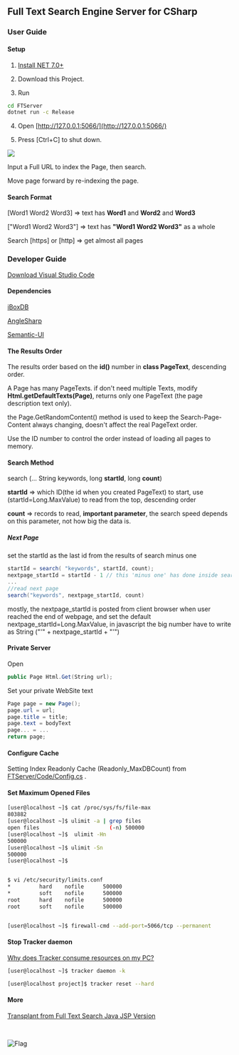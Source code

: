 ## Full Text Search Engine Server for CSharp


### User Guide

#### Setup

1. [Install NET 7.0+](https://dotnet.microsoft.com/download)

2. Download this Project.

3. Run

```sh
cd FTServer
dotnet run -c Release
```

4. Open [http://127.0.0.1:5066/](http://127.0.0.1:5066/)

5. Press [Ctrl+C] to shut down.


![](../../../../iboxdb/ftserver/raw/master/FTServer/src/main/webapp/css/fts.png)


Input a Full URL to index the Page, then search.

Move page forward by re-indexing the page.


#### Search Format

[Word1 Word2 Word3] => text has **Word1** and **Word2** and **Word3**

["Word1 Word2 Word3"] => text has **"Word1 Word2 Word3"** as a whole

Search [https] or [http] => get almost all pages



### Developer Guide

[Download Visual Studio Code](https://code.visualstudio.com/)

#### Dependencies

[iBoxDB](http://www.iboxdb.com/)

[AngleSharp](https://github.com/AngleSharp/AngleSharp)

[Semantic-UI](http://semantic-ui.com/)



#### The Results Order
The results order based on the **id()** number in **class PageText**,  descending order.

A Page has many PageTexts. if don't need multiple Texts, modify **Html.getDefaultTexts(Page)**, returns only one PageText (the page description text only).

the Page.GetRandomContent() method is used to keep the Search-Page-Content always changing, doesn't affect the real PageText order.

Use the ID number to control the order instead of loading all pages to memory. 


#### Search Method
search (... String keywords, long **startId**, long **count**)

**startId** => which ID(the id when you created PageText) to start, 
use (startId=Long.MaxValue) to read from the top, descending order

**count** => records to read,  **important parameter**, the search speed depends on this parameter, not how big the data is.


##### Next Page
set the startId as the last id from the results of search minus one

```cs
startId = search( "keywords", startId, count);
nextpage_startId = startId - 1 // this 'minus one' has done inside search()
...
//read next page
search("keywords", nextpage_startId, count)
```

mostly, the nextpage_startId is posted from client browser when user reached the end of webpage, 
and set the default nextpage_startId=Long.MaxValue, 
in javascript the big number have to write as String ("'" + nextpage_startId + "'")



#### Private Server
Open 
```cs
public Page Html.Get(String url);
```
Set your private WebSite text
```cs
Page page = new Page();
page.url = url;
page.title = title;
page.text = bodyText
page... = ...
return page;
```

#### Configure Cache

Setting Index Readonly Cache (Readonly_MaxDBCount) from [FTServer/Code/Config.cs](FTServer/Code/Config.cs) .



#### Set Maximum Opened Files


```sh
[user@localhost ~]$ cat /proc/sys/fs/file-max
803882
[user@localhost ~]$ ulimit -a | grep files
open files                      (-n) 500000
[user@localhost ~]$  ulimit -Hn
500000
[user@localhost ~]$ ulimit -Sn
500000
[user@localhost ~]$ 


$ vi /etc/security/limits.conf
*         hard    nofile      500000
*         soft    nofile      500000
root      hard    nofile      500000
root      soft    nofile      500000


[user@localhost ~]$ firewall-cmd --add-port=5066/tcp --permanent

```


#### Stop Tracker daemon

[Why does Tracker consume resources on my PC?](https://gnome.pages.gitlab.gnome.org/tracker/faq/#why-does-tracker-consume-resources-on-my-pc)

```sh
[user@localhost ~]$ tracker daemon -k

[user@localhost project]$ tracker reset --hard
```



#### More
[Transplant from Full Text Search Java JSP Version](https://github.com/iboxdb/ftserver)



<br />

![Flag](https://s05.flagcounter.com/count2/Ep/bg_373737/txt_F2F2F2/border_373737/columns_3/maxflags_12/viewers_0/labels_0/pageviews_1/flags_0/percent_0/)


